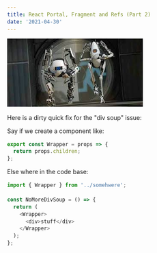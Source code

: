 ```yaml
---
title: React Portal, Fragment and Refs (Part 2)
date: '2021-04-30'
---
```


![portal2](./portal2.jpeg)

Here is a dirty quick fix for the "div soup" issue:

Say if we create a component like:

```javascript
export const Wrapper = props => {
  return props.children;
};
```

Else where in the code base:

```javascript
import { Wrapper } from '../somehwere';

const NoMoreDivSoup = () => {
  return (
    <Wrapper>
      <div>stuff</div>
    </Wrapper>
  );
};
```
